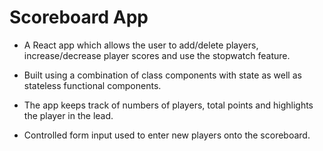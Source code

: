 # Scoreboard App

* A React app which allows the user to add/delete players, increase/decrease player scores and use the stopwatch feature.

* Built using a combination of class components with state as well as stateless functional components.

* The app keeps track of numbers of players, total points and highlights the player in the lead. 

* Controlled form input used to enter new players onto the scoreboard.
